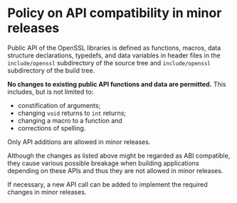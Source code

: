 Policy on API compatibility in minor releases
=============================================

Public API of the OpenSSL libraries is defined as functions, macros, data
structure declarations, typedefs, and data variables in header files in the
`include/openssl` subdirectory of the source tree and `include/openssl`
subdirectory of the build tree.

**No changes to existing public API functions and data are permitted.** This
includes, but is not limited to:

- constification of arguments;
- changing `void` returns to `int` returns;
- changing a macro to a function and
- corrections of spelling.

Only API additions are allowed in minor releases.

Although the changes as listed above might be regarded as ABI compatible, they
cause various possible breakage when building applications depending on these
APIs and thus they are not allowed in minor releases.

If necessary, a new API call can be added to implement the required changes in
minor releases.
